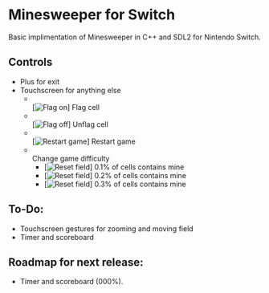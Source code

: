 # Minesweeper for Switch
Basic implimentation of Minesweeper in C++ and SDL2 for Nintendo Switch.

## Controls
* Plus for exit
* Touchscreen for anything else
    * <br>[![Flag on](https://raw.githubusercontent.com/rincew1nd/Minesweeper-Switch/master/romfs/flagOnButton.bmp)] Flag cell
    * <br>[![Flag off](https://raw.githubusercontent.com/rincew1nd/Minesweeper-Switch/master/romfs/flagOffButton.bmp)] Unflag cell
    * <br>[![Restart game](https://raw.githubusercontent.com/rincew1nd/Minesweeper-Switch/master/romfs/restartButton.bmp)] Restart game
    * <br>Change game difficulty
        * [![Reset field](https://raw.githubusercontent.com/rincew1nd/Minesweeper-Switch/master/romfs/easyButton.bmp)] 0.1% of cells contains mine
        * [![Reset field](https://raw.githubusercontent.com/rincew1nd/Minesweeper-Switch/master/romfs/mediumButton.bmp)] 0.2% of cells contains mine
        * [![Reset field](https://raw.githubusercontent.com/rincew1nd/Minesweeper-Switch/master/romfs/hardButton.bmp)] 0.3% of cells contains mine

## To-Do:

* Touchscreen gestures for zooming and moving field
* Timer and scoreboard

## Roadmap for next release:

* Timer and scoreboard (000%).